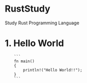 # RustStudy
Study Rust Programming Language

# 1. Hello World

        ```
        fn main()
        {
            println!("Hello World!!");
        }
        ```
